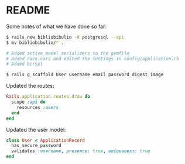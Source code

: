# README

Some notes of what we have done so far:

```sh
$ rails new bibliobibulio -d postgresql --api
$ mv bibliobibulio/* .

# Added active_model_serializers to the gemfile
# Added rack-cors and edited the settings in config/application.rb
# Added bcrypt

$ rails g scaffold User username email password_digest image
```

Updated the routes:

```ruby
Rails.application.routes.draw do
  scope :api do
    resources :users
  end
end
```

Updated the user model:

```ruby
class User < ApplicationRecord
  has_secure_password
  validates :username, presence: true, uniqueness: true
end
```
